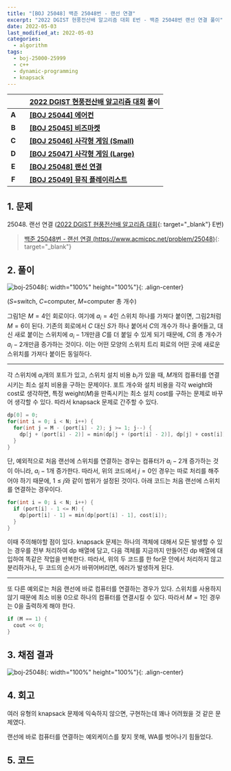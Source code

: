 ```yaml
---
title: "[BOJ 25048] 백준 25048번 - 랜선 연결"
excerpt: "2022 DGIST 현풍전산배 알고리즘 대회 E번 - 백준 25048번 랜선 연결 풀이"
date: 2022-05-03
last_modified_at: 2022-05-03
categories:
  - algorithm
tags:
  - boj-25000-25999
  - c++
  - dynamic-programming
  - knapsack
---
```


|||[2022 DGIST 현풍전산배 알고리즘 대회](https://burningfalls.github.io/contest/dgist-baekjoon-contest/) 풀이|
|:---:|:---:|:---|
|**A**||**[[BOJ 25044] 에어컨](https://burningfalls.github.io/algorithm/boj-25044/)**|
|**B**||**[[BOJ 25045] 비즈마켓](https://burningfalls.github.io/algorithm/boj-25045/)**|
|**C**||**[[BOJ 25046] 사각형 게임 (Small)](https://burningfalls.github.io/algorithm/boj-25046/)**|
|**D**||**[[BOJ 25047] 사각형 게임 (Large)](https://burningfalls.github.io/algorithm/boj-25047/)**|
|**E**||**[[BOJ 25048] 랜선 연결](https://burningfalls.github.io/algorithm/boj-25048/)**|
|**F**||**[[BOJ 25049] 뮤직 플레이리스트](https://burningfalls.github.io/algorithm/boj-25049/)**|

## 1. 문제
$25048$. 랜선 연결 ([2022 DGIST 현풍전산배 알고리즘 대회](https://burningfalls.github.io/contest/dgist-baekjoon-contest/){: target="_blank"} E번)

> [백준 25048번 - 랜선 연결 (https://www.acmicpc.net/problem/25048)](https://www.acmicpc.net/problem/25048){: target="_blank"}

## 2. 풀이

![boj-25048](https://user-images.githubusercontent.com/30232837/166413676-f9864909-be48-4845-8c03-731ba62f6078.png "boj-25048"){: width="100%" height="100%"}{: .align-center}

($S$=switch, $C$=computer, $M$=computer 총 개수)

그림1은 $M=4$인 회로이다. 여기에 $a_i=4$인 스위치 하나를 가져다 붙이면, 그림2처럼 $M=6$이 된다. 기존의 회로에서 $C$ 대신 $S$가 하나 붙어서 $C$의 개수가 하나 줄어들고, 대신 새로 붙이는 스위치에 $a_i-1$개만큼 $C$를 더 붙일 수 있게 되기 때문에, $C$의 총 개수가 $a_i-2$개만큼 증가하는 것이다. 이는 어떤 모양의 스위치 트리 회로의 어떤 곳에 새로운 스위치를 가져다 붙이든 동일하다.

---

각 스위치에 $a_i$개의 포트가 있고, 스위치 설치 비용 $b_i$가 있을 때, $M$개의 컴퓨터를 연결시키는 최소 설치 비용을 구하는 문제이다. 포트 개수와 설치 비용을 각각 weight와 cost로 생각하면, 특정 weight($M$)을 만족시키는 최소 설치 cost를 구하는 문제로 바꾸어 생각할 수 있다. 따라서 knapsack 문제로 간주할 수 있다.

```cpp
dp[0] = 0;
for(int i = 0; i < N; i++) {
  for(int j = M - (port[i] - 2); j >= 1; j--) {
    dp[j + (port[i] - 2)] = min(dp[j + (port[i] - 2)], dp[j] + cost[i]);
  }
}
```

단, 예외적으로 처음 랜선에 스위치를 연결하는 경우는 컴퓨터가 $a_i-2$개 증가하는 것이 아니라, $a_i-1$개 증가한다. 따라서, 위의 코드에서 $j=0$인 경우는 따로 처리를 해주어야 하기 때문에, $1\leq j$와 같이 범위가 설정된 것이다. 아래 코드는 처음 랜선에 스위치를 연결하는 경우이다.

```cpp
for(int i = 0; i < N; i++) {
  if (port[i] - 1 <= M) {
    dp[port[i] - 1] = min(dp[port[i] - 1], cost[i]);
  }
}
```

이때 주의해야할 점이 있다. knapsack 문제는 하나의 객체에 대해서 모든 발생할 수 있는 경우를 전부 처리하여 dp 배열에 담고, 다음 객체를 지금까지 만들어진 dp 배열에 대입하여 똑같은 작업을 반복한다. 따라서, 위의 두 코드를 한 for문 안에서 처리하지 않고 분리하거나, 두 코드의 순서가 바뀌어버리면, 에러가 발생하게 된다.

---

또 다른 예외로는 처음 랜선에 바로 컴퓨터를 연결하는 경우가 있다. 스위치를 사용하지 않기 때문에 최소 비용 $0$으로 하나의 컴퓨터를 연결시킬 수 있다. 따라서 $M=1$인 경우는 $0$을 출력하게 해야 한다.

```cpp
if (M == 1) {
  cout << 0;
}
```

## 3. 채점 결과

![boj-25048](https://user-images.githubusercontent.com/30232837/166393929-a94a3b39-a730-4b80-8816-2a6151094b51.png "boj-25048"){: width="100%" height="100%"}{: .align-center}

## 4. 회고

여러 유형의 knapsack 문제에 익숙하지 않으면, 구현하는데 꽤나 어려웠을 것 같은 문제였다.

랜선에 바로 컴퓨터를 연결하는 예외케이스를 찾지 못해, WA를 벗어나기 힘들었다.

## 5. 코드

<script src="https://gist.github.com/BurningFalls/d85808b3b2a9fa97dcba3966f939cf49.js"></script>